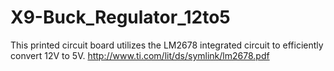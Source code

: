 # X9-Buck_Regulator_12to5
This printed circuit board utilizes the LM2678 integrated circuit to efficiently convert 12V to 5V.  http://www.ti.com/lit/ds/symlink/lm2678.pdf
